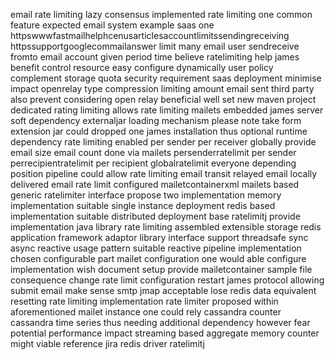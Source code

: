 email rate limiting lazy consensus implemented rate limiting one common feature expected email system example saas one httpswwwfastmailhelphcenusarticlesaccountlimitssendingreceiving httpssupportgooglecommailanswer limit many email user sendreceive fromto email account given period time believe ratelimiting help james benefit control resource easy configure dynamically user policy complement storage quota security requirement saas deployment minimise impact openrelay type compression limiting amount email sent third party also prevent considering open relay beneficial well set new maven project dedicated rating limiting allows rate limiting mailets embedded james server soft dependency externaljar loading mechanism please note take form extension jar could dropped one james installation thus optional runtime dependency rate limiting enabled per sender per receiver globally provide email size email count done via mailets persenderratelimit per sender perrecipientratelimit per recipient globalratelimit everyone depending position pipeline could allow rate limiting email transit relayed email locally delivered email rate limit configured mailetcontainerxml mailets based generic ratelimiter interface propose two implementation memory implementation suitable single instance deployment redis based implementation suitable distributed deployment base ratelimitj provide implementation java library rate limiting assembled extensible storage redis application framework adaptor library interface support threadsafe sync async reactive usage pattern suitable reactive pipeline implementation chosen configurable part mailet configuration one would able configure implementation wish document setup provide mailetcontainer sample file consequence change rate limit configuration restart james protocol allowing submit email make sense smtp jmap acceptable lose redis data equivalent resetting rate limiting implementation rate limiter proposed within aforementioned mailet instance one could rely cassandra counter cassandra time series thus needing additional dependency however fear potential performance impact streaming based aggregate memory counter might viable reference jira redis driver ratelimitj